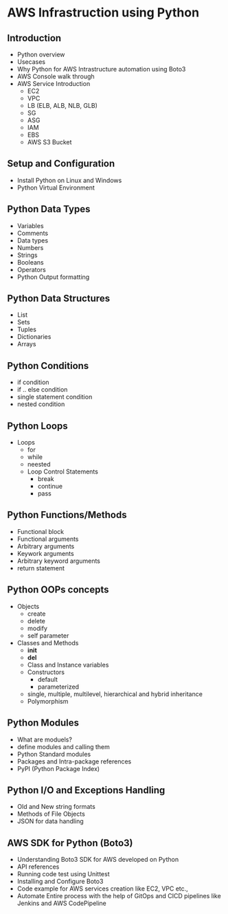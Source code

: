 # AWS Infrastruction using Python
## Introduction
- Python overview
- Usecases
- Why Python for AWS Intrastructure automation using Boto3
- AWS Console walk through
- AWS Service Introduction
  - EC2
  - VPC
  - LB (ELB, ALB, NLB, GLB)
  - SG
  - ASG
  - IAM
  - EBS
  - AWS S3 Bucket
## Setup and Configuration
- Install Python on Linux and Windows
- Python Virtual Environment
## Python Data Types
- Variables
- Comments
- Data types
- Numbers
- Strings
- Booleans
- Operators
- Python Output formatting
## Python Data Structures
- List
- Sets
- Tuples
- Dictionaries
- Arrays
## Python Conditions
- if condition
- if .. else condition
- single statement condition
- nested condition
## Python Loops
- Loops
  - for
  - while
  - neested
  - Loop Control Statements
    - break
    - continue
    - pass
## Python Functions/Methods
- Functional block
- Functional arguments
- Arbitrary arguments
- Keywork arguments
- Arbitrary keyword arguments
- return statement
## Python OOPs concepts
- Objects
  - create
  - delete
  - modify
  - self parameter
- Classes and Methods
  - __init__
  - __del__
  - Class and Instance variables
  - Constructors
    - default
    - parameterized
  - single, multiple, multilevel, hierarchical and hybrid inheritance
  - Polymorphism
## Python Modules
- What are moduels?
- define modules and calling them
- Python Standard modules
- Packages and Intra-package references
- PyPI (Python Package Index)
## Python I/O and Exceptions Handling
- Old and New string formats
- Methods of File Objects
- JSON for data handling
## AWS SDK for Python (Boto3)
- Understanding Boto3 SDK for AWS developed on Python
- API references
- Running code test using Unittest
- Installing and Configure Boto3
- Code example for AWS services creation like EC2, VPC etc.,
- Automate Entire process with the help of GitOps and CICD pipelines like Jenkins and AWS CodePipeline